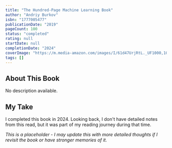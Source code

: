 ```yaml
---
title: "The Hundred-Page Machine Learning Book"
author: "Andriy Burkov"
isbn: "1777005477"
publicationDate: "2019"
pageCount: 100
status: "completed"
rating: null
startDate: null
completionDate: "2024"
coverImage: "https://m.media-amazon.com/images/I/61d47UrjRtL._UF1000,1000_QL80_.jpg"
tags: []
---
```


## About This Book

No description available.

## My Take

I completed this book in 2024. Looking back, I don't have detailed notes from this read, but it was part of my reading journey during that time.

_This is a placeholder - I may update this with more detailed thoughts if I revisit the book or have stronger memories of it._
